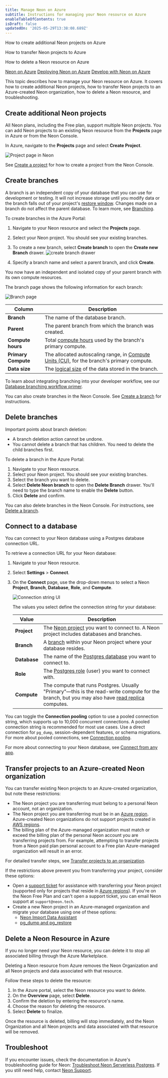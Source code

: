 ```yaml
---
title: Manage Neon on Azure
subtitle: Instructions for managing your Neon resource on Azure
enableTableOfContents: true
isDraft: false
updatedOn: '2025-05-29T13:38:08.689Z'
---
```


<InfoBlock>
<DocsList title="What you will learn:">
<p>How to create additional Neon projects on Azure</p>
<p>How to transfer Neon projects to Azure</p>
<p>How to delete a Neon resource on Azure</p>
</DocsList>

<DocsList title="Related resources" theme="docs">
  <a href="/docs/manage/azure">Neon on Azure</a>
  <a href="/docs/manage/azure-deploy">Deploying Neon on Azure</a>
  <a href="/docs/manage/azure-develop">Develop with Neon on Azure</a>
</DocsList>

</InfoBlock>

This topic describes how to manage your Neon resource on Azure. It covers how to create additional Neon projects, how to transfer Neon projects to an Azure-created Neon organization, how to delete a Neon resource, and troubleshooting.

## Create additional Neon projects

All Neon plans, including the Free plan, support multiple Neon projects. You can add Neon projects to an existing Neon resource from the **Projects** page in Azure or from the Neon Console.

In Azure, navigate to the **Projects** page and select **Create Project**.

![Project page in Neon](/docs/introduction/azure_project_form.png)

See [Create a project](/docs/manage/projects#create-a-project) for how to create a project from the Neon Console.

## Create branches

A branch is an independent copy of your database that you can use for development or testing. It will not increase storage until you modify data or the branch falls out of your project's [restore window](/docs/manage/projects#configure-your-restore-window). Changes made on a branch do not affect the parent database. To learn more, see [Branching](/docs/introduction/branching).

To create branches in the Azure Portal:

1. Navigate to your Neon resource and select the **Projects** page.
1. Select your Neon project. You should see your existing branches.
1. To create a new branch, select **Create branch** to open the **Create new Branch** drawer.
   ![create branch drawer](/docs/azure/azure_create_branch_drawer.png)

1. Specify a branch name and select a parent branch, and click **Create**.

You now have an independent and isolated copy of your parent branch with its own compute resources.

The branch page shows the following information for each branch:

![Branch page](/docs/azure/azure_branch_page.png)

| **Column**          | **Description**                                                                                                                       |
| ------------------- | ------------------------------------------------------------------------------------------------------------------------------------- |
| **Branch**          | The name of the database branch.                                                                                                      |
| **Parent**          | The parent branch from which the branch was created.                                                                                  |
| **Compute hours**   | Total [compute hours](/docs/reference/glossary#compute-hours) used by the branch's primary compute.                                   |
| **Primary Compute** | The allocated autoscaling range, in [Compute Units (CU)](/docs/reference/glossary#compute-unit-cu), for the branch's primary compute. |
| **Data size**       | The [logical size](/docs/reference/glossary#logical-data-size) of the data stored in the branch.                                      |

To learn about integrating branching into your developer workflow, see our [Database branching workflow primer](/docs/get-started-with-neon/workflow-primer).

You can also create branches in the Neon Console. See [Create a branch](/docs/manage/branches#create-a-branch) for instructions.

## Delete branches

Important points about branch deletion:

- A branch deletion action cannot be undone.
- You cannot delete a branch that has children. You need to delete the child branches first.

To delete a branch in the Azure Portal:

1. Navigate to your Neon resource.
1. Select your Neon project. You should see your existing branches.
1. Select the branch you want to delete.
1. Select **Delete Neon branch** to open the **Delete Branch** drawer. You'll need to type the branch name to enable the **Delete** button.
1. Click **Delete** and confirm.

You can also delete branches in the Neon Console. For instructions, see [Delete a branch](/docs/manage/branches#delete-a-branch).

## Connect to a database

You can connect to your Neon database using a Postgres database connection URL.

To retrieve a connection URL for your Neon database:

1. Navigate to your Neon resource.
1. Select **Settings** > **Connect**.
1. On the **Connect** page, use the drop-down menus to select a Neon **Project**, **Branch**, **Database**, **Role**, and **Compute**.

   ![Connection string UI](/docs/azure/azure_connection_page.png)

   The values you select define the connection string for your database:

   | Value        | Description                                                                                                                                                                            |
   | ------------ | -------------------------------------------------------------------------------------------------------------------------------------------------------------------------------------- |
   | **Project**  | The [Neon project](/docs/reference/glossary#project) you want to connect to. A Neon project includes databases and branches.                                                           |
   | **Branch**   | A [branch](/docs/reference/glossary#branch) within your Neon project where your database resides.                                                                                      |
   | **Database** | The name of the [Postgres database](/docs/reference/glossary#database) you want to connect to.                                                                                         |
   | **Role**     | The [Postgres role](/docs/reference/glossary#postgres-role) (user) you want to connect with.                                                                                           |
   | **Compute**  | The compute that runs Postgres. Usually "Primary"—this is the read-write compute for the branch, but you may also have [read replica](/docs/reference/glossary#read-replica) computes. |

You can toggle the **Connection pooling** option to use a pooled connection string, which supports up to 10,000 concurrent connections. A pooled connection string is recommended for most use cases. Use a direct connection for `pg_dump`, session-dependent features, or schema migrations. For more about pooled connections, see [Connection pooling](docs/connect/connection-pooling).

For more about connecting to your Neon database, see [Connect from any app](/connect/connect-from-any-app).

## Transfer projects to an Azure-created Neon organization

You can transfer existing Neon projects to an Azure-created organization, but note these restrictions:

- The Neon project you are transferring must belong to a personal Neon account, not an organization.
- The Neon project you are transferring must be in an [Azure region](/docs/introduction/regions#azure-regions). Azure-created Neon organizations do not support projects created in [AWS regions](/docs/introduction/regions#aws-regions).
- The billing plan of the Azure-managed organization must match or exceed the billing plan of the personal Neon account you are transferring projects from. For example, attempting to transfer projects from a Neon paid plan personal account to a Free plan Azure-managed organization will result in an error.

For detailed transfer steps, see [Transfer projects to an organization](/docs/manage/orgs-project-transfer).

If the restrictions above prevent you from transferring your project, consider these options:

- Open a [support ticket](https://console.neon.tech/app/projects?modal=support) for assistance with transferring your Neon project (supported only for projects that reside in [Azure regions](/docs/introduction/regions#azure-regions)). If you're on the Neon Free Plan and can't open a support ticket, you can email Neon support at `support@neon.tech`.
- Create a new Neon project in an Azure-managed organization and migrate your database using one of these options:
  - [Neon Import Data Assistant](/docs/import/import-data-assistant)
  - [pg_dump and pg_restore](/docs/import/migrate-from-postgres#run-a-test-migration)

## Delete a Neon Resource in Azure

If you no longer need your Neon resource, you can delete it to stop all associated billing through the Azure Marketplace.

<Admonition type="important">
Deleting a Neon resource from Azure removes the Neon Organization and all Neon projects and data associated with that resource.
</Admonition>

Follow these steps to delete the resource:

1. In the Azure portal, select the Neon resource you want to delete.
2. On the **Overview** page, select **Delete**.
3. Confirm the deletion by entering the resource's name.
4. Choose the reason for deleting the resource.
5. Select **Delete** to finalize.

Once the resource is deleted, billing will stop immediately, and the Neon Organization and all Neon projects and data associated with that resource will be removed.

## Troubleshoot

If you encounter issues, check the documentation in Azure's troubleshooting guide for Neon: [Troubleshoot Neon Serverless Postgres](https://learn.microsoft.com/en-us/azure/partner-solutions/neon/troubleshoot). If you still need help, contact [Neon Support](/docs/introduction/support).
